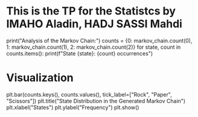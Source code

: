# This is the TP for the Statistcs by IMAHO Aladin, HADJ SASSI Mahdi



print("Analysis of the Markov Chain:")
counts = {0: markov_chain.count(0), 1: markov_chain.count(1), 2: markov_chain.count(2)}
for state, count in counts.items():
    print(f"State {state}: {count} occurrences")

# Visualization
plt.bar(counts.keys(), counts.values(), tick_label=["Rock", "Paper", "Scissors"])
plt.title("State Distribution in the Generated Markov Chain")
plt.xlabel("States")
plt.ylabel("Frequency")
plt.show()